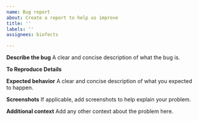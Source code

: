 ```yaml
---
name: Bug report
about: Create a report to help us improve
title: ''
labels: ''
assignees: biofects

---
```


**Describe the bug**
A clear and concise description of what the bug is.

**To Reproduce Details**


**Expected behavior**
A clear and concise description of what you expected to happen.

**Screenshots**
If applicable, add screenshots to help explain your problem.


**Additional context**
Add any other context about the problem here.
